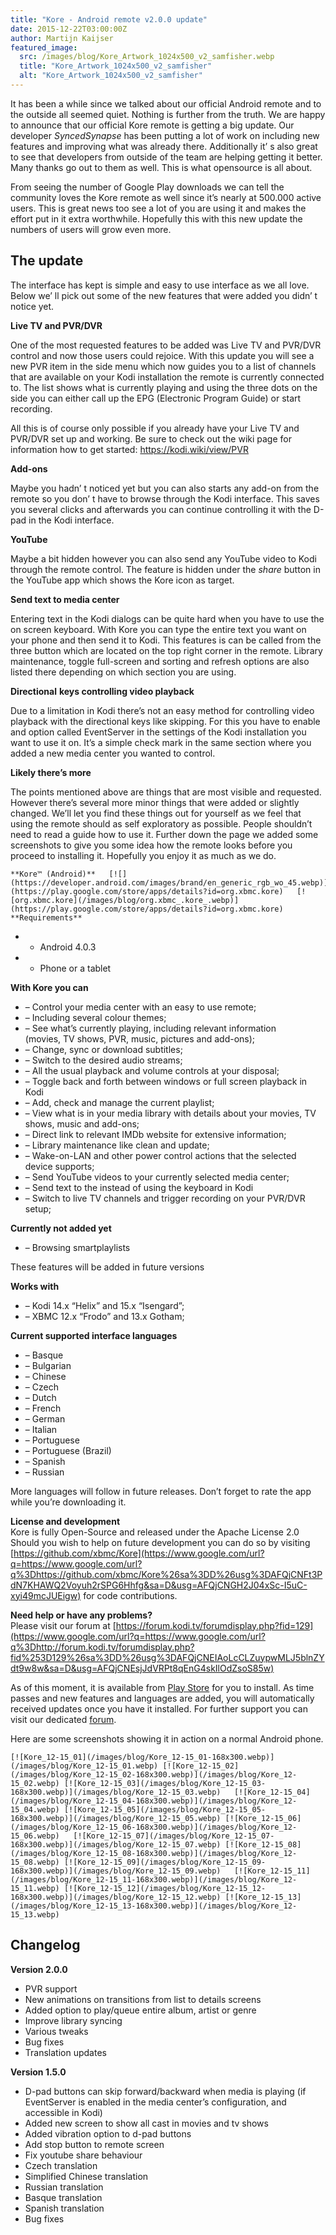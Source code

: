 ```yaml
---
title: "Kore - Android remote v2.0.0 update"
date: 2015-12-22T03:00:00Z
author: Martijn Kaijser
featured_image:
  src: /images/blog/Kore_Artwork_1024x500_v2_samfisher.webp
  title: "Kore_Artwork_1024x500_v2_samfisher"
  alt: "Kore_Artwork_1024x500_v2_samfisher"
---
```


It has been a while since we talked about our official Android remote and to the outside all seemed quiet. Nothing is further from the truth. We are happy to announce that our official Kore remote is getting a big update. Our developer _SyncedSynapse_ has been putting a lot of work on including new features and improving what was already there. Additionally it’ s also great to see that developers from outside of the team are helping getting it better. Many thanks go out to them as well. This is what opensource is all about.

From seeing the number of Google Play downloads we can tell the community loves the Kore remote as well since it’s nearly at 500.000 active users. This is great news too see a lot of you are using it and makes the effort put in it extra worthwhile. Hopefully this with this new update the numbers of users will grow even more.

## The update

The interface has kept is simple and easy to use interface as we all love. Below we’ ll pick out some of the new features that were added you didn’ t notice yet.

**Live TV and PVR/DVR**

One of the most requested features to be added was Live TV and PVR/DVR control and now those users could rejoice. With this update you will see a new PVR item in the side menu which now guides you to a list of channels that are available on your Kodi installation the remote is currently connected to. The list shows what is currently playing and using the three dots on the side you can either call up the EPG (Electronic Program Guide) or start recording.

All this is of course only possible if you already have your Live TV and PVR/DVR set up and working. Be sure to check out the wiki page for information how to get started: <https://kodi.wiki/view/PVR>

**Add-ons**

Maybe you hadn’ t noticed yet but you can also starts any add-on from the remote so you don’ t have to browse through the Kodi interface. This saves you several clicks and afterwards you can continue controlling it with the D-pad in the Kodi interface.

**YouTube**

Maybe a bit hidden however you can also send any YouTube video to Kodi through the remote control. The feature is hidden under the _share_ button in the YouTube app which shows the Kore icon as target.

**Send text to media center**

Entering text in the Kodi dialogs can be quite hard when you have to use the on screen keyboard. With Kore you can type the entire text you want on your phone and then send it to Kodi. This features is can be called from the three button which are located on the top right corner in the remote. Library maintenance, toggle full-screen and sorting and refresh options are also listed there depending on which section you are using.

**Directional** **keys controlling video playback**

Due to a limitation in Kodi there’s not an easy method for controlling video playback with the directional keys like skipping. For this you have to enable and option called EventServer in the settings of the Kodi installation you want to use it on. It’s a simple check mark in the same section where you added a new media center you wanted to control.

**Likely there’s more**

The points mentioned above are things that are most visible and requested. However there’s several more minor things that were added or slightly changed. We’ll let you find these things out for yourself as we feel that using the remote should as self exploratory as possible. People shouldn’t need to read a guide how to use it. Further down the page we added some screenshots to give you some idea how the remote looks before you proceed to installing it. Hopefully you enjoy it as much as we do.

    **Kore™ (Android)**   [![](https://developer.android.com/images/brand/en_generic_rgb_wo_45.webp)](https://play.google.com/store/apps/details?id=org.xbmc.kore)   [![org.xbmc.kore](/images/blog/org.xbmc_.kore_.webp)](https://play.google.com/store/apps/details?id=org.xbmc.kore)    **Requirements**

- - Android 4.0.3
- - Phone or a tablet

**With Kore you can**

- – Control your media center with an easy to use remote;
- – Including several colour themes;
- – See what’s currently playing, including relevant information  
  (movies, TV shows, PVR, music, pictures and add-ons);
- – Change, sync or download subtitles;
- – Switch to the desired audio streams;
- – All the usual playback and volume controls at your disposal;
- – Toggle back and forth between windows or full screen playback in Kodi
- – Add, check and manage the current playlist;
- – View what is in your media library with details about your movies, TV shows, music and add-ons;
- – Direct link to relevant IMDb website for extensive information;
- – Library maintenance like clean and update;
- – Wake-on-LAN and other power control actions that the selected device supports;
- – Send YouTube videos to your currently selected media center;
- – Send text to the instead of using the keyboard in Kodi
- – Switch to live TV channels and trigger recording on your PVR/DVR setup;

**Currently not added yet**

- – Browsing smartplaylists

These features will be added in future versions

**Works with**

- – Kodi 14.x “Helix” and 15.x “Isengard”;
- – XBMC 12.x “Frodo” and 13.x Gotham;

**Current supported interface languages**

- – Basque
- – Bulgarian
- – Chinese
- – Czech
- – Dutch
- – French
- – German
- – Italian
- – Portuguese
- – Portuguese (Brazil)
- – Spanish
- – Russian

More languages will follow in future releases. Don’t forget to rate the app while you’re downloading it.

**License and development**  
 Kore is fully Open-Source and released under the Apache License 2.0  
 Should you wish to help on future development you can do so by visiting [https://github.com/xbmc/Kore](https://www.google.com/url?q=https://www.google.com/url?q%3Dhttps://github.com/xbmc/Kore%26sa%3DD%26usg%3DAFQjCNFt3PdN7KHAWQ2Voyuh2rSPG6Hhfg&sa=D&usg=AFQjCNGH2J04xSc-I5uC-xyi49mcJUEigw) for code contributions.

**Need help or have any problems?**  
 Please visit our forum at [https://forum.kodi.tv/forumdisplay.php?fid=129](https://www.google.com/url?q=https://www.google.com/url?q%3Dhttp://forum.kodi.tv/forumdisplay.php?fid%253D129%26sa%3DD%26usg%3DAFQjCNEIAoLcCLZuypwMLJ5blnZYdt9w8w&sa=D&usg=AFQjCNEsjJdVRPt8qEnG4skIlOdZsoS85w)

As of this moment, it is available from [Play Store](https://play.google.com/store/apps/details?id=org.xbmc.kore) for you to install. As time passes and new features and languages are added, you will automatically received updates once you have it installed. For further support you can visit our dedicated [forum](https://forum.kodi.tv/forumdisplay.php?fid=129).

Here are some screenshots showing it in action on a normal Android phone.

    [![Kore_12-15_01](/images/blog/Kore_12-15_01-168x300.webp)](/images/blog/Kore_12-15_01.webp) [![Kore_12-15_02](/images/blog/Kore_12-15_02-168x300.webp)](/images/blog/Kore_12-15_02.webp) [![Kore_12-15_03](/images/blog/Kore_12-15_03-168x300.webp)](/images/blog/Kore_12-15_03.webp)   [![Kore_12-15_04](/images/blog/Kore_12-15_04-168x300.webp)](/images/blog/Kore_12-15_04.webp) [![Kore_12-15_05](/images/blog/Kore_12-15_05-168x300.webp)](/images/blog/Kore_12-15_05.webp) [![Kore_12-15_06](/images/blog/Kore_12-15_06-168x300.webp)](/images/blog/Kore_12-15_06.webp)   [![Kore_12-15_07](/images/blog/Kore_12-15_07-168x300.webp)](/images/blog/Kore_12-15_07.webp) [![Kore_12-15_08](/images/blog/Kore_12-15_08-168x300.webp)](/images/blog/Kore_12-15_08.webp) [![Kore_12-15_09](/images/blog/Kore_12-15_09-168x300.webp)](/images/blog/Kore_12-15_09.webp)   [![Kore_12-15_11](/images/blog/Kore_12-15_11-168x300.webp)](/images/blog/Kore_12-15_11.webp) [![Kore_12-15_12](/images/blog/Kore_12-15_12-168x300.webp)](/images/blog/Kore_12-15_12.webp) [![Kore_12-15_13](/images/blog/Kore_12-15_13-168x300.webp)](/images/blog/Kore_12-15_13.webp)

## Changelog

**Version 2.0.0**

- PVR support
- New animations on transitions from list to details screens
- Added option to play/queue entire album, artist or genre
- Improve library syncing
- Various tweaks
- Bug fixes
- Translation updates

**Version 1.5.0**

- D-pad buttons can skip forward/backward when media is playing (if EventServer is enabled in the media center’s configuration, and accessible in Kodi)
- Added new screen to show all cast in movies and tv shows
- Added vibration option to d-pad buttons
- Add stop button to remote screen
- Fix youtube share behaviour
- Czech translation
- Simplified Chinese translation
- Russian translation
- Basque translation
- Spanish translation
- Bug fixes
